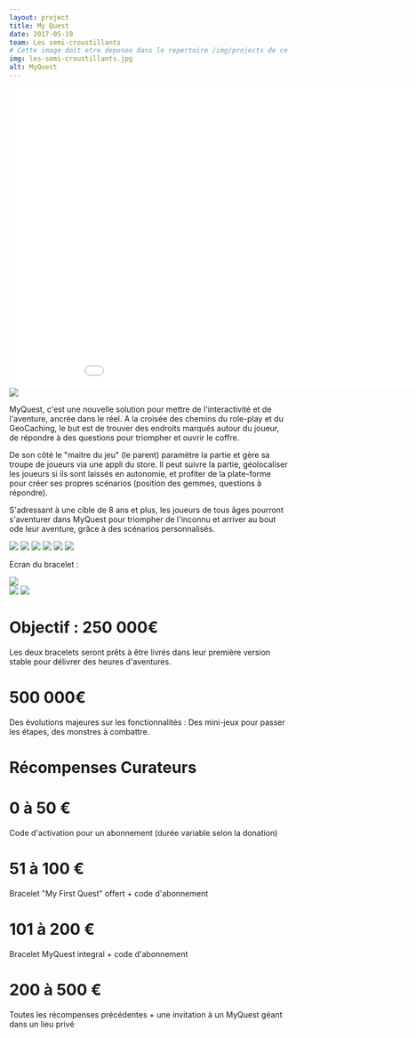 ```yaml
---
layout: project
title: My Quest
date: 2017-05-19
team: Les semi-croustillants
# Cette image doit etre deposee dans le repertoire /img/projects de ce site.
img: les-semi-croustillants.jpg
alt: MyQuest
---
```


<div class="embed-responsive embed-responsive-16by9">
    <iframe class="embed-responsive-item" src="//rejethons.libcast.com/widget/semi_croustillants-mp4" class="libcast_player" width="960" height="540" frameborder="0" scrolling="no" allowfullscreen align="center"></iframe>
</div>

<img class="img-responsive img-centered" src="{{site.baseurl}}/img/Logo_myquest.png">

MyQuest, c'est une nouvelle solution pour mettre de l'interactivité et de l'aventure, ancrée dans le réel. 
A la croisée des chemins du role-play et du GeoCaching, le but est de trouver des endroits marqués autour du joueur,  de répondre à des questions pour triompher et ouvrir le coffre.

De son côté le "maitre du jeu" (le parent) paramètre la partie et gère sa troupe de joueurs via une appli du store. Il peut suivre la partie, géolocaliser les joueurs si ils sont laissés en autonomie, et profiter de la plate-forme pour créer ses propres scénarios (position des gemmes, questions à répondre).

S'adressant à une cible de 8 ans et plus, les joueurs de tous âges pourront s'aventurer dans MyQuest pour triompher de l'inconnu et arriver au bout ode leur aventure, grâce à des scénarios personnalisés.

<div class="container">
    <div class="row">
        <img class="col-md-4 img-responsive" src="{{site.baseurl}}/img/SC_screen01.png">
        <img class="col-md-4 img-responsive" src="{{site.baseurl}}/img/SC_screen2.png">
        <img class="col-md-4 img-responsive" src="{{site.baseurl}}/img/SC_screen3.png">
        <img class="col-md-4 img-responsive" src="{{site.baseurl}}/img/SC_screen4.png">
        <img class="col-md-4 img-responsive" src="{{site.baseurl}}/img/SC_screen5.png">
        <img class="col-md-4 img-responsive" src="{{site.baseurl}}/img/SC_screen6.png">
    </div>
</div>

Ecran du bracelet :

<img class="img-responsive img-centered" src="{{site.baseurl}}/img/Home.png">
<div class="container center">
    <div class="row">
        <img class="col-md-6 img-responsive" src="{{site.baseurl}}/img/Map.png">
        <img class="col-md-6 img-responsive" src="{{site.baseurl}}/img/Enigme.png">
    </div>
</div>


# Objectif : 250 000€
Les deux bracelets  seront prêts à être livrés dans leur première version stable pour délivrer des heures d'aventures.

# 500 000€
Des évolutions majeures sur les fonctionnalités : Des mini-jeux pour passer les étapes, des monstres à combattre.





# Récompenses Curateurs

# 0 à 50 €
Code d'activation pour un abonnement (durée variable selon la donation)

# 51 à 100 €
Bracelet "My First Quest" offert + code d'abonnement

# 101 à 200 €
Bracelet MyQuest integral + code d'abonnement

# 200 à 500 €
Toutes les récompenses précédentes + une invitation à un MyQuest géant dans un lieu privé
